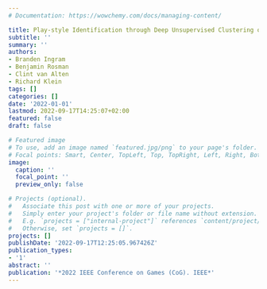 ```yaml
---
# Documentation: https://wowchemy.com/docs/managing-content/

title: Play-style Identification through Deep Unsupervised Clustering of Trajectories
subtitle: ''
summary: ''
authors:
- Branden Ingram
- Benjamin Rosman
- Clint van Alten
- Richard Klein
tags: []
categories: []
date: '2022-01-01'
lastmod: 2022-09-17T14:25:07+02:00
featured: false
draft: false

# Featured image
# To use, add an image named `featured.jpg/png` to your page's folder.
# Focal points: Smart, Center, TopLeft, Top, TopRight, Left, Right, BottomLeft, Bottom, BottomRight.
image:
  caption: ''
  focal_point: ''
  preview_only: false

# Projects (optional).
#   Associate this post with one or more of your projects.
#   Simply enter your project's folder or file name without extension.
#   E.g. `projects = ["internal-project"]` references `content/project/deep-learning/index.md`.
#   Otherwise, set `projects = []`.
projects: []
publishDate: '2022-09-17T12:25:05.967426Z'
publication_types:
- '1'
abstract: ''
publication: '*2022 IEEE Conference on Games (CoG). IEEE*'
---
```

